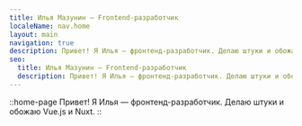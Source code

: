 ```yaml
---
title: Илья Мазунин – Frontend-разработчик
localeName: nav.home
layout: main
navigation: true
description: Привет! Я Илья — фронтенд-разработчик. Делаю штуки и обожаю Vue.js и Nuxt.
seo:
  title: Илья Мазунин – Frontend-разработчик
  description: Привет! Я Илья — фронтенд-разработчик. Делаю штуки и обожаю Vue.js и Nuxt.
---
```


::home-page
Привет! Я Илья — фронтенд-разработчик. Делаю штуки и обожаю Vue.js и Nuxt.
::
